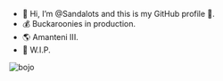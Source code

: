 - 👋 Hi, I’m @Sandalots and this is my GitHub profile 🥇.
- 💰 Buckaroonies in production.
- 🌎 Amanteni III.
- 🔨 W.I.P.

![bojo](https://user-images.githubusercontent.com/59518103/173134527-0a01e36b-89f8-4718-8afd-65391c0d07b3.jpg)


<!---
Sandalots/Sandalots is a ✨ special ✨ repository because its `README.md` (this file) appears on your GitHub profile.
You can click the Preview link to take a look at your changes.
--->
